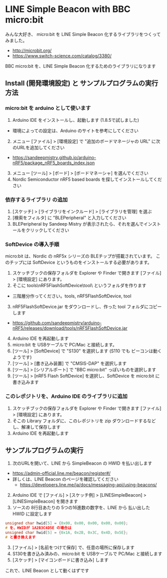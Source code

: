 # LINE Simple Beacon with BBC micro:bit

みんな大好き、 micro:bit を LINE Simple Beacon 化するライブラリをつくってみました。

  - http://microbit.org/
  - https://www.switch-science.com/catalog/3380/


BBC micro:bit を、LINE Simple Beacon 化するためのライブラリになります

## Install (開発環境設定) と サンプルプログラムの実行方法

### micro:bit を arduino として使います

1. Arduino IDE をインストールし、起動します (1.8.5で試しました)
  - 環境によっての設定は、Arduino のサイトを参考にしてください
2. メニュー [ファイル] > [環境設定] で "追加のボードマネージャの URL" に次のURLを追加してください
  - https://sandeepmistry.github.io/arduino-nRF5/package_nRF5_boards_index.json
3. メニュー [ツール] > [ボード] > [ボードマネーシャ] を選んでください
4. Nordic Semiconductor nRF5 based boards を探してインストールしてください

### 依存するライブラリ の追加

1. [スケッチ] > [ライブラリをインクルード] > [ライブラリを管理] を選ぶ
2. [検索をフィルタ] に "BLEPeripheral" と入力してください
3. BLEPeripheral by Sandeep Mistry が表示されたら、それを選んでインストールをクリックしてください

### SoftDevice の導入手順

micro:bit は、Nordic の nRF5x シリーズの BLEチップが搭載されています。
このチップには SoftDevice というものをインストールする必要があります。

1. スケッチブックの保存フォルダを Explorer や Finder で開きます [ファイル] > [環境設定] にあります。
2. そこに tools\nRF5FlashSoftDevice\tool\ というフォルダを作ります 
  - 三階層分作ってください。tools, nRF5FlashSoftDevice, tool
3. nRF5FlashSoftDevice.jar をダウンロードし、作った tool フォルダにコピーします
  - https://github.com/sandeepmistry/arduino-nRF5/releases/download/tools/nRF5FlashSoftDevice.jar
4. Arduino IDE を再起動します
5. micro:bit を USBケーブルで PC/Mac と接続します。
6. [ツール] > [SoftDevice] で "S130" を選択します (S110 でも ビーコンは動くようです)
7. [ツール] > [書き込み装置] で "CMSIS-DAP" を選択します
8. [ツール] > [シリアルポート] で "BBC micro:bit" っぽいものを選択します
9. [ツール] > [nRF5 Flash SoftDevice] を選択し、SoftDevice を micro:bit に書き込みます

### このレポジトリを、Arduino IDE のライブラリに追加

1. スケッチブックの保存フォルダを Explorer や Finder で開きます [ファイル] > [環境設定] にあります。
2. そこの Library フォルダに、このレポジトリを zip ダウンロードするなどし、解凍して保存します
3. Arduino IDE を再起動します

## サンプルプログラムの実行

1. 次のURLを開いて、LINE から SimpleBeacon の HWID を払い出します
  - https://admin-official.line.me/beacon/register#/
  - 詳しくは、LINE Beacon のページを確認してください
    - https://developers.line.me/ja/docs/messaging-api/using-beacons/
2. Arduino IDE で [ファイル] > [スケッチ例] > [LINESimpleBeacon] > [LINESimpleBeacon] を開きます
3. ソースの 8行目あたりの 5つの16進数の数字を、LINE から 払い出した HWID に設定します
  ```c++
  unsigned char hwid[5] = {0x00, 0x00, 0x00, 0x00, 0x00};
  # を、HWIDが 1A2B3C4D5E の場合は
  unsigned char hwid[5] = {0x1A, 0x2B, 0x3C, 0x4D, 0x5E};
  # と書き換えます
  ```
3. [ファイル] > [名前をつけて保存] で、任意の場所に保存します
4. S130を書き込み済みの、micro:bit を USBケーブルで PC/Mac と接続します
5. [スケッチ] > [マイコンボードに書き込み] します

これで、LINE Beacon として動くはずです 


